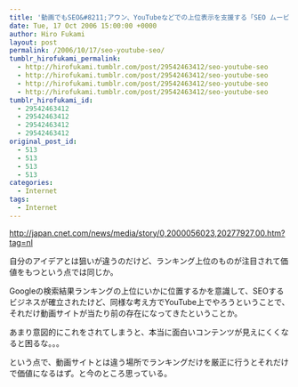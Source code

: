 ```yaml
---
title: '動画でもSEO&#8211;アウン、YouTubeなどでの上位表示を支援する「SEO ムービー」を開始'
date: Tue, 17 Oct 2006 15:00:00 +0000
author: Hiro Fukami
layout: post
permalink: /2006/10/17/seo-youtube-seo/
tumblr_hirofukami_permalink:
  - http://hirofukami.tumblr.com/post/29542463412/seo-youtube-seo
  - http://hirofukami.tumblr.com/post/29542463412/seo-youtube-seo
  - http://hirofukami.tumblr.com/post/29542463412/seo-youtube-seo
  - http://hirofukami.tumblr.com/post/29542463412/seo-youtube-seo
tumblr_hirofukami_id:
  - 29542463412
  - 29542463412
  - 29542463412
  - 29542463412
original_post_id:
  - 513
  - 513
  - 513
  - 513
categories:
  - Internet
tags:
  - Internet
---
```

<div class="section">
  <p>
    <a href="http://japan.cnet.com/news/media/story/0,2000056023,20277927,00.htm?tag=nl" target="_blank"><a href="http://japan.cnet.com/news/media/story/0,2000056023,20277927,00.htm?tag=nl" target="_blank">http://japan.cnet.com/news/media/story/0,2000056023,20277927,00.htm?tag=nl</a></a>
  </p>
  
  <p>
    自分のアイデアとは狙いが違うのだけど、ランキング上位のものが注目されて価値をもつという点では同じか。
  </p>
  
  <p>
    Googleの検索結果ランキングの上位にいかに位置するかを意識して、SEOするビジネスが確立されたけど、同様な考え方でYouTube上でやろうということで、それだけ動画サイトが当たり前の存在になってきたということか。
  </p>
  
  <p>
    あまり意図的にこれをされてしまうと、本当に面白いコンテンツが見えにくくなると困るな。。。
  </p>
  
  <p>
    という点で、動画サイトとは違う場所でランキングだけを厳正に行うとそれだけで価値になるはず。と今のところ思っている。
  </p>
</div>
